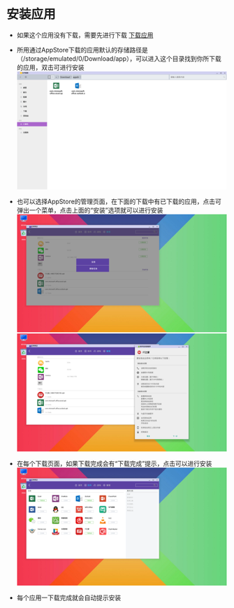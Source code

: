 
# 安装应用

- 如果这个应用没有下载，需要先进行下载  [下载应用](../soft/下载应用.md)

- 所用通过AppStore下载的应用默认的存储路径是（/storage/emulated/0/Download/app），可以进入这个目录找到你所下载的应用，双击可进行安装
![](../pic/soft/applist.png)

- 也可以选择AppStore的管理页面，在下面的下载中有已下载的应用，点击可弹出一个菜单，点击上面的“安装”选项就可以进行安装
![](../pic/soft/managerInstall.png)
![](../pic/soft/install.png)

- 在每个下载页面，如果下载完成会有“下载完成”提示，点击可以进行安装
![](../pic/soft/pageInstall.png)

- 每个应用一下载完成就会自动提示安装
